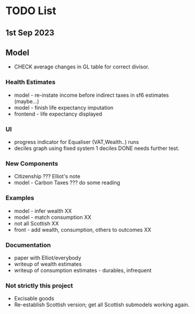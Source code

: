 # TODO List

## 1st Sep 2023

## Model

* CHECK average changes in GL table for correct divisor.


### Health Estimates

* model - re-instate income before indirect taxes in sf6 estimates (maybe...)
* model - finish life expectancy imputation
* frontend - life expectancy displayed

### UI 

* progress indicator for Equaliser (VAT,Wealth..) runs
* deciles graph using fixed system 1 deciles DONE needs further test.

### New Components

* Citizenship ??? Elliot's note 
* model - Carbon Taxes ??? do some reading

### Examples

* model - infer wealth XX
* model - match consumption XX
* not all Scottish XX
* front - add wealth, consumption, others to outcomes XX

### Documentation

* paper with Elliot/everybody
* writeup of wealth estimates
* writeup of consumption estimates - durables, infrequent

### Not strictly this project

* Excisable goods 
* Re-establish Scottish version; get all Scottish submodels working again.




